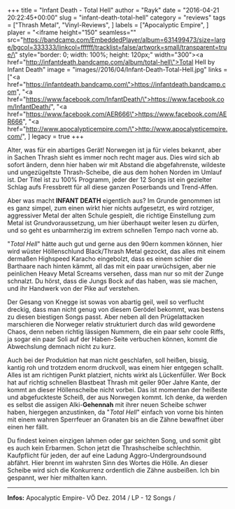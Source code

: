 +++
title = "Infant Death - Total Hell"
author = "Rayk"
date = "2016-04-21 20:22:45+00:00"
slug = "infant-death-total-hell"
category = "reviews"
tags = ["Thrash Metal", "Vinyl-Reviews", ]
labels = ["Apocalyptic Empire", ]
player = "<iframe height=\"150\" seamless=\"\" src=\"https://bandcamp.com/EmbeddedPlayer/album=631499473/size=large/bgcol=333333/linkcol=ffffff/tracklist=false/artwork=small/transparent=true/\" style=\"border: 0; width: 100%; height: 120px;\" width=\"300\"><a href=\"http://infantdeath.bandcamp.com/album/total-hell\">Total Hell by Infant Death</a></iframe>"
image = "images//2016/04/Infant-Death-Total-Hell.jpg"
links = ["<a href=\"https://infantdeath.bandcamp.com\">https://infantdeath.bandcamp.com</a>", "<a href=\"https://www.facebook.com/InfantDeath/\">https://www.facebook.com/InfantDeath/</a>", "<a href=\"https://www.facebook.com/AER666\">https://www.facebook.com/AER666</a>", "<a href=\"http://www.apocalypticempire.com/\">http://www.apocalypticempire.com/</a>", ]
legacy = true
+++

Alter, was für ein abartiges Gerät! Norwegen ist ja für vieles bekannt, aber in Sachen Thrash sieht es immer noch recht mager aus. Dies wird sich ab sofort ändern, denn hier haben wir mit Abstand die abgefahrenste, wildeste und ungezügeltste Thrash-Scheibe, die aus dem hohen Norden im Umlauf ist. Der Titel ist zu 100% Programm, jeder der 12 Songs ist ein gezielter Schlag aufs Fressbrett für all diese ganzen Poserbands und Trend-Affen.

Aber was macht **INFANT DEATH** eigentlich aus? Im Grunde genommen ist es ganz simpel, zum einen wirkt hier nichts aufgesetzt, es wird rotziger, aggressiver Metal der alten Schule gespielt, die richtige Einstellung zum Metal ist Grundvoraussetzung, um hier überhaupt weiter lesen zu dürfen, und so geht es unbarmherzig im extrem schnellen Tempo nach vorne ab.

"_Total Hell_" hätte auch gut und gerne aus den 90ern kommen können, hier wird wüster Höllenschlund Black/Thrash Metal gezockt, das alles mit einem dermaßen Highspeed Karacho eingebolzt, dass es einem schier die Barthaare nach hinten kämmt, all das mit ein paar urwüchsigen, aber nie peinlichen Heavy Metal Screams versehen, dass man nur so mit der Zunge schnalzt. Du hörst, dass die Jungs Bock auf das haben, was sie machen, und ihr Handwerk von der Pike auf verstehen.

Der Gesang von Knegge ist sowas von abartig geil, weil so verflucht dreckig, dass man nicht genug von diesem Gerödel bekommt, was bestens zu diesen biestigen Songs passt. Aber neben all den Prügelattacken marschieren die Norweger relativ strukturiert durch das wild gewordene Chaos, denn neben richtig lässigen Nummern, die ein paar sehr coole Riffs, ja sogar ein paar Soli auf der Haben-Seite verbuchen können, kommt die Abwechslung demnach nicht zu kurz.

Auch bei der Produktion hat man nicht geschlafen, soll heißen, bissig, kantig roh und trotzdem enorm druckvoll, was einem hier entgegen schallt. Alles ist am richtigen Punkt platziert, nichts wirkt als Lückenfüller.
Wer Bock hat auf richtig schnellen Blastbeat Thrash mit geiler 90er Jahre Kante, der kommt an dieser Höllenscheibe nicht vorbei. Das ist momentan der heißeste und abgefuckteste Scheiß, der aus Norwegen kommt. Ich denke, da werden es selbst die assigen Alki-**Gehennah** mit ihrer neuen Scheibe schwer haben, hiergegen anzustinken, da "_Total Hell_" einfach von vorne bis hinten mit einem wahren Sperrfeuer an Granaten bis an die Zähne bewaffnet über einen her fällt.

Du findest keinen einzigen lahmen oder gar seichten Song, und somit gibt es auch kein Erbarmen. Schon jetzt die Thrashscheibe schlechthin. Kaufpflicht für jeden, der auf eine Ladung Aggro-Undergroundsound abfährt. Hier brennt im wahrsten Sinn des Wortes die Hölle. An dieser Scheibe wird sich die Konkurrenz ordentlich die Zähne ausbeißen. Ich bin gespannt, wer hier mithalten kann.





---
**Infos:**
Apocalyptic Empire- VÖ Dez. 2014 / 
LP - 12 Songs / 
